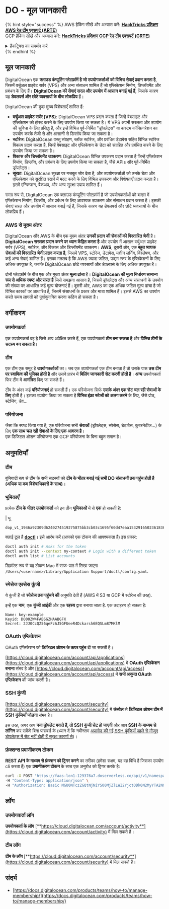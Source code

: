 # DO - मूल जानकारी

{% hint style="success" %}
AWS हैकिंग सीखें और अभ्यास करें: <img src="/.gitbook/assets/image.png" alt="" data-size="line">[**HackTricks प्रशिक्षण AWS रेड टीम एक्सपर्ट (ARTE)**](https://training.hacktricks.xyz/courses/arte)<img src="/.gitbook/assets/image.png" alt="" data-size="line">\
GCP हैकिंग सीखें और अभ्यास करें: <img src="/.gitbook/assets/image (2).png" alt="" data-size="line">[**HackTricks प्रशिक्षण GCP रेड टीम एक्सपर्ट (GRTE)**<img src="/.gitbook/assets/image (2).png" alt="" data-size="line">](https://training.hacktricks.xyz/courses/grte)

<details>

<summary>हैकट्रिक्स का समर्थन करें</summary>

* [**सदस्यता योजनाएं**](https://github.com/sponsors/carlospolop) की जाँच करें!
* **शामिल हों** 💬 [**डिस्कॉर्ड समूह**](https://discord.gg/hRep4RUj7f) या [**टेलीग्राम समूह**](https://t.me/peass) या हमें **ट्विटर** 🐦 [**@hacktricks\_live**](https://twitter.com/hacktricks\_live)** पर फॉलो** करें।
* **हैकिंग ट्रिक्स साझा करें, हैकट्रिक्स** और [**हैकट्रिक्स क्लाउड**](https://github.com/carlospolop/hacktricks-cloud) github रेपो में PR जमा करके।

</details>
{% endhint %}

## मूल जानकारी

DigitalOcean एक **क्लाउड कंप्यूटिंग प्लेटफ़ॉर्म है जो उपयोगकर्ताओं को विभिन्न सेवाएं प्रदान करता है**, जिसमें वर्चुअल प्राइवेट सर्वर (VPS) और अन्य संसाधन शामिल हैं जो एप्लिकेशन निर्माण, डिप्लॉयमेंट और प्रबंधन के लिए हैं। **DigitalOcean की सेवाएं सरल और उपयोग में आसान बनाई गई हैं**, जिसके कारण यह **डेवलपर्स और छोटे व्यवसायों के बीच लोकप्रिय** हैं।

DigitalOcean की कुछ मुख्य विशेषताएँ शामिल हैं:

* **वर्चुअल प्राइवेट सर्वर (VPS)**: DigitalOcean VPS प्रदान करता है जिन्हें वेबसाइट और एप्लिकेशन को होस्ट करने के लिए उपयोग किया जा सकता है। ये VPS अपनी सरलता और उपयोग की सुविधा के लिए प्रसिद्ध हैं, और इन्हें विभिन्न पूर्व-निर्मित "ड्रॉपलेट्स" या कस्टम कॉन्फ़िगरेशन का उपयोग करके तेजी से और आसानी से डिप्लॉय किया जा सकता है।
* **स्टोरेज**: DigitalOcean वस्तु संग्रहण, ब्लॉक स्टोरेज, और प्रबंधित डेटाबेस सहित विभिन्न स्टोरेज विकल्प प्रदान करता है, जिन्हें वेबसाइट और एप्लिकेशन के डेटा को संग्रहित और प्रबंधित करने के लिए उपयोग किया जा सकता है।
* **विकास और डिप्लॉयमेंट उपकरण**: DigitalOcean विभिन्न उपकरण प्रदान करता है जिन्हें एप्लिकेशन निर्माण, डिप्लॉय, और प्रबंधन के लिए उपयोग किया जा सकता है, जैसे APIs और पूर्व-निर्मित ड्रॉपलेट्स।
* **सुरक्षा**: DigitalOcean सुरक्षा पर मजबूत जोर देता है, और उपयोगकर्ताओं को उनके डेटा और एप्लिकेशन को सुरक्षित रखने में मदद करने के लिए विभिन्न उपकरण और विशेषताएँ प्रदान करता है। इसमें एन्क्रिप्शन, बैकअप, और अन्य सुरक्षा उपाय शामिल हैं।

समग्र रूप से, DigitalOcean एक क्लाउड कंप्यूटिंग प्लेटफ़ॉर्म है जो उपयोगकर्ताओं को बादल में एप्लिकेशन निर्माण, डिप्लॉय, और प्रबंधन के लिए आवश्यक उपकरण और संसाधन प्रदान करता है। इसकी सेवाएं सरल और उपयोग में आसान बनाई गई हैं, जिसके कारण यह डेवलपर्स और छोटे व्यवसायों के बीच लोकप्रिय हैं।

### AWS से मुख्य अंतर

DigitalOcean और AWS के बीच एक मुख्य अंतर **उनकी प्रदान की सेवाओं की विस्तारित श्रेणी** है। **DigitalOcean सरलता प्रदान करने पर ध्यान केंद्रित करता है** और उपयोग में आसान वर्चुअल प्राइवेट सर्वर (VPS), स्टोरेज, और विकास और डिप्लॉयमेंट उपकरण। **AWS**, दूसरी ओर, एक **बहुत व्यापक सेवाओं की विस्तारित श्रेणी प्रदान करता है**, जिसमें VPS, स्टोरेज, डेटाबेस, मशीन लर्निंग, विश्लेषण, और कई अन्य सेवाएं शामिल हैं। इसका मतलब है कि AWS ज्यादा जटिल, उद्यम स्तर के एप्लिकेशनों के लिए अधिक उपयुक्त है, जबकि DigitalOcean छोटे व्यवसायों और डेवलपर्स के लिए अधिक उपयुक्त है।

दोनों प्लेटफ़ॉर्म के बीच एक और मुख्य अंतर **मूल्य ढांचा** है। **DigitalOcean की मूल्य निर्धारण सामान्य रूप से अधिक स्पष्ट और सरल है** जिसे समझना आसान है, जिसमें ड्रॉपलेट्स और अन्य संसाधनों के उपयोग की संख्या पर आधारित कई मूल्य योजनाएं हैं। दूसरी ओर, AWS का एक अधिक जटिल मूल्य ढांचा है जो विभिन्न कारकों पर आधारित है, जिसमें संसाधनों के प्रकार और मात्रा शामिल हैं। इससे AWS का उपयोग करते समय लागतों को पूर्वानुमानित करना कठिन हो सकता है।

## वर्गीकरण

### उपयोगकर्ता

एक उपयोगकर्ता वह है जिसे आप अपेक्षित करते हैं, एक उपयोगकर्ता **टीम बना सकता है** और **विभिन्न टीमों के सदस्य बन सकता है।**

### **टीम**

एक टीम एक समूह है **उपयोगकर्ताओं** का। जब एक उपयोगकर्ता एक टीम बनाता है तो उसके पास **उस टीम पर स्वामित्व की भूमिका होती है** और उसने प्रारंभ में **बिलिंग जानकारी सेट करनी होती है**। **अन्य** उपयोगकर्ता फिर टीम में **आमंत्रित** किए जा सकते हैं।

टीम के अंदर कई **परियोजनाएं** हो सकती हैं। एक परियोजना सिर्फ **उसके अंदर एक सेट चल रही सेवाओं के लिए** होती है। इसका उपयोग किया जा सकता है **विभिन्न इंफ्रा स्टेजों को अलग करने** के लिए, जैसे प्रोड, स्टेजिंग, डेव...

### परियोजना

जैसा कि स्पष्ट किया गया है, एक परियोजना सभी **सेवाओं** (ड्रॉपलेट्स, स्पेसेस, डेटाबेस, कुबरनेटीज़...) के लिए **एक साथ चल रही सेवाओं के लिए एक आवरण है**।\
एक डिजिटल ओशन परियोजना एक GCP परियोजना के बिना बहुत समान है।

## अनुमतियाँ

### टीम

बुनियादी रूप से टीम के सभी सदस्यों को **टीम के भीतर बनाई गई सभी DO संसाधनों तक पहुंच होती है (अधिक या कम विशेषाधिकारों के साथ)**।

### भूमिकाएँ

प्रत्येक **टीम के भीतर उपयोगकर्ता** को इन तीन **भूमिकाओं** में से **एक** हो सकती है:

| भू
```
dop_v1_1946a92309d6240274519275875bb3cb03c1695f60d47eaa1532916502361836
```
क्लाई टूल है [**doctl**](https://github.com/digitalocean/doctl#installing-doctl)। इसे आरंभ करें (आपको एक टोकन की आवश्यकता है) इस प्रकार:
```bash
doctl auth init # Asks for the token
doctl auth init --context my-context # Login with a different token
doctl auth list # List accounts
```
डिफ़ॉल्ट रूप से यह टोकन Mac में साफ-पाठ में लिखा जाएगा `/Users/<username>/Library/Application Support/doctl/config.yaml`.

### स्पेसेज एक्सेस कुंजी

ये कुंजी हैं जो **स्पेसेज तक पहुंचने की** अनुमति देती हैं (AWS में S3 या GCP में स्टोरेज की तरह).

इन्हें एक **नाम**, एक **कुंजी आईडी** और एक **रहस्य** द्वारा बनाया जाता है. एक उदाहरण हो सकता है:
```
Name: key-example
Keyid: DO00ZW4FABSGZHAABGFX
Secret: 2JJ0CcQZ56qeFzAJ5GFUeeR4Dckarsh6EQSLm87MKlM
```
### OAuth एप्लिकेशन

OAuth एप्लिकेशन को **डिजिटल ओशन के ऊपर पहुंच** दी जा सकती है।

[https://cloud.digitalocean.com/account/api/applications](https://cloud.digitalocean.com/account/api/applications) में **OAuth एप्लिकेशन बनाना** संभव है और [https://cloud.digitalocean.com/account/api/access](https://cloud.digitalocean.com/account/api/access) में **सभी अनुमत OAuth एप्लिकेशन** की जांच करनी है।

### SSH कुंजी

[https://cloud.digitalocean.com/account/security](https://cloud.digitalocean.com/account/security) में **कंसोल** से **डिजिटल ओशन टीम में SSH कुंजियाँ जोड़ना** संभव है।

इस तरह, अगर आप **नया ड्रोपलेट बनाते हैं, तो SSH कुंजी सेट हो जाएगी** और आप **SSH के माध्यम से लॉगिन** कर सकेंगे बिना पासवर्ड के (ध्यान दें कि नवीनतम [अपलोड की गई SSH कुंजियाँ पहले से मौजूद ड्रोपलेट्स में सेट नहीं होती हैं सुरक्षा कारणों से](https://docs.digitalocean.com/products/droplets/how-to/add-ssh-keys/to-existing-droplet/))।

### फ़ंक्शन्स प्रमाणीकरण टोकन

**REST API के माध्यम से फ़ंक्शन को ट्रिगर करने** का तरीका (हमेशा सक्षम, यह वह विधि है जिसका उपयोग cli करता है) एक **प्रमाणीकरण टोकन** के साथ एक अनुरोध को ट्रिगर करके है:
```bash
curl -X POST "https://faas-lon1-129376a7.doserverless.co/api/v1/namespaces/fn-c100c012-65bf-4040-1230-2183764b7c23/actions/functionname?blocking=true&result=true" \
-H "Content-Type: application/json" \
-H "Authorization: Basic MGU0NTczZGQtNjNiYS00MjZlLWI2YjctODk0N2MyYTA2NGQ4OkhwVEllQ2t4djNZN2x6YjJiRmFGc1FERXBySVlWa1lEbUxtRE1aRTludXA1UUNlU2VpV0ZGNjNqWnVhYVdrTFg="
```
## लॉग

### उपयोगकर्ता लॉग

**उपयोगकर्ता के लॉग** [**https://cloud.digitalocean.com/account/activity**](https://cloud.digitalocean.com/account/activity) में मिल सकते हैं।

### टीम लॉग

**टीम के लॉग** [**https://cloud.digitalocean.com/account/security**](https://cloud.digitalocean.com/account/security) में मिल सकते हैं।

## संदर्भ

* [https://docs.digitalocean.com/products/teams/how-to/manage-membership/](https://docs.digitalocean.com/products/teams/how-to/manage-membership/)
